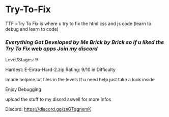 # Try-To-Fix
TTF =Try To Fix is where u try to fix the html css and js code (learn to debug and learn to code)

### _Everything Got Developed by Me Brick by Brick so if u liked the Try To Fix web apps Join my discord_


Level/Stages: 9

Hardest: E-Extra-Hard-2.zip 
Rating: 9/10 in Difficulty

Imade helpme.txt files in the levels If u need help just take a look inside

Enjoy Debugging

 upload the stuff to my disord aswell for more Infos

 Discord: https://discord.gg/zsGTqgnsmK
